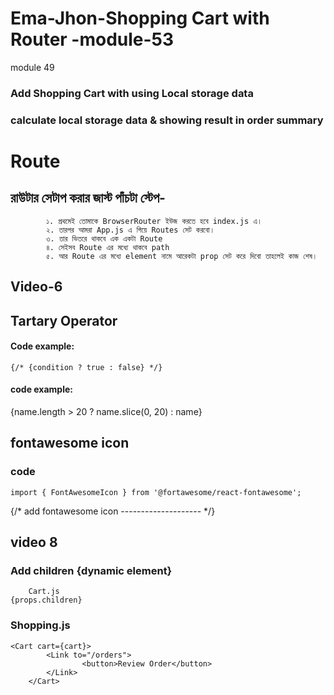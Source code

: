 # Ema-Jhon-Shopping Cart with Router    -module-53

module 49 

### Add Shopping Cart with using Local storage data

### calculate local storage data & showing result in order summary 


<!-- new add file from 53 -->

# Route

##        রাউটার সেটাপ করার জাস্ট পাঁচটা স্টেপ-
            ১. প্রথমেই তোমাকে BrowserRouter ইউজ করতে হবে index.js এ। 
            ২. তারপর আমরা App.js এ গিয়ে Routes সেট করবো। 
            ৩. তার ভিতরে থাকবে এক একটা Route  
            ৪. সেইসব Route এর মধ্যে থাকবে path 
            ৫. আর Route এর মধ্যে element নামে আরেকটা prop সেট করে দিবো তাহলেই কাজ শেষ। 



## Video-6

## Tartary Operator
#### Code example:
    {/* {condition ? true : false} */}

#### code example:
 {name.length > 20 ? name.slice(0, 20) : name}


 ## fontawesome icon

### code 
    import { FontAwesomeIcon } from '@fortawesome/react-fontawesome';


 {/* add fontawesome icon -------------------- */}
                <FontAwesomeIcon icon={faShoppingCart}></FontAwesomeIcon>


## video 8

### Add children {dynamic element}

        Cart.js
    {props.children}

### Shopping.js

    <Cart cart={cart}>
            <Link to="/orders">
                    <button>Review Order</button>
            </Link>
        </Cart>

### 
